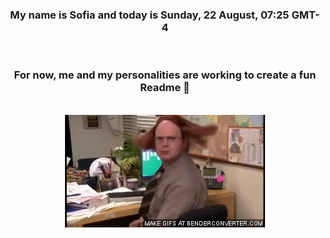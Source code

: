 


<div align="center">
<h3 >My name is Sofia and today is Sunday, 22 August, 07:25 GMT-4</h3><br>
<h3 >For now, me and my personalities are working to create a fun Readme 👋
</h3><br>
<img src='img/dwight.gif' alt='working...'/>
</div>
